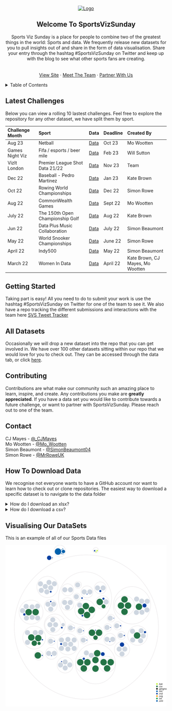 <!-- PROJECT LOGO -->
<br />
<div align="center">
  <a href="https://static.wixstatic.com/media/2c78af_66758cbe3b4941be9dcf96210b19c35f~mv2.png/v1/crop/x_187,y_399,w_703,h_171/fill/w_255,h_62,al_c,q_85,usm_0.66_1.00_0.01,enc_auto/SportsVizSunday-1%20(1).png">
    <img src="https://static.wixstatic.com/media/2c78af_66758cbe3b4941be9dcf96210b19c35f~mv2.png/v1/crop/x_187,y_399,w_703,h_171/fill/w_255,h_62,al_c,q_85,usm_0.66_1.00_0.01,enc_auto/SportsVizSunday-1%20(1).png" alt="Logo" width="300" height="75">
  </a>
  
<!-- ABOUT THE PROJECT -->
## Welcome To SportsVizSunday

  <p align="center">
    Sports Viz Sunday is a place for people to combine two of the greatest things in the world: Sports and data.
    We frequently release new datasets for you to pull insights out of and share in the form of data visualisation.
    Share your entry through the hashtag #SportsVizSunday on Twitter and keep up with the blog to see what other sports fans are creating. 
    <br />
    <br />
    <br />
    <a href="https://www.sportsvizsunday.com/">View Site</a>
    ·
    <a href="https://www.sportsvizsunday.com/team">Meet The Team</a>
    ·
    <a href="https://twitter.com/_CJMayes">Partner With Us</a>
  </p>
</div>

<!-- TABLE OF CONTENTS -->
<details>
  <summary>Table of Contents</summary>
  <ol>
    <li><a href="#about-the-project">About The Project</a></li>
    <li><a href="#getting-started">Getting Started</a></li>
    <li><a href="#contributing">Contributing</a></li>
    <li><a href="#contact">Contact</a></li>
    <li><a href="#how-to-download-data">How To Download Data</a></li>
  </ol>
</details>

<!-- ABOUT THE PROJECT -->
## Latest Challenges


Below you can view a rolling 10 lastest challenges. Feel free to explore the repository for any other dataset, we have split them by sport.

<!-- Team, please amend only to have maximum of the last 12 in here at a time, the data will need to be uploaded and then linked to in brackets
please make sure that the readme file is made for the new data
you can copy and paste the below:
|Challenge Month|Sport|Data|Deadline|Created By|
-->

| Challenge Month | Sport                            |Data| Deadline | Created By                       |
|:----------------|:---------------------------------|:---------|:---------|:---------------------------------|
| Aug 23 | Netball       |[Data](https://github.com/CJ-Mayes/SportsVizSunday/tree/main/Data/Netball)| Oct 23 | Mo Wootten |        
| Games Night Viz | Fifa / esports / beer mile       |[Data](https://github.com/CJ-Mayes/SportsVizSunday/tree/main/Data/z%20Partnerships/GamesNightViz%20January%202023)| Feb 23 | Will Sutton                      |
| VizIt London    | Premier League Shot Data 21/22   |[Data](https://github.com/CJ-Mayes/SportsVizSunday/tree/main/Data/Soccer/Premier%20League%20%26%20WSL)| Nov 23 | Team                             |
| Dec 22          | Baseball - Pedro Martinez        |[Data](https://github.com/CJ-Mayes/SportsVizSunday/blob/main/Data/Baseball/PedroStats.xlsx)| Jan 23   | Kate Brown                       |
| Oct 22          | Rowing World Championships       |[Data](https://github.com/CJ-Mayes/SportsVizSunday/tree/main/Data/Rowing)| Dec 22   | Simon Rowe                       |
| Aug 22          | CommonWealth Games               |[Data](https://github.com/CJ-Mayes/SportsVizSunday/blob/main/Data/CommonWealth%20Games/CWGMedallists_MedalTable_v2.xlsx)| Sept 22  | Mo Wootten                       |
| July 22         | The 150th Open Championship Golf |[Data](https://github.com/CJ-Mayes/SportsVizSunday/blob/main/Data/Golf)| Aug 22   | Kate Brown                       |
| Jun 22          | Data Plus Music Collaboration    |[Data](https://github.com/CJ-Mayes/SportsVizSunday/tree/main/Data/z%20Partnerships)| July 22  | Simon Beaumont                   |
| May 22          | World Snooker Championships      |[Data](https://github.com/CJ-Mayes/SportsVizSunday/tree/main/Data/Snooker)| June 22  | Simon Rowe                       |
| April 22        | Indy500                          |[Data](https://github.com/CJ-Mayes/SportsVizSunday/tree/main/Data/Racing)| May 22   | Simon Beaumont                   |
| March 22        | Women In Data                    |[Data](https://github.com/CJ-Mayes/SportsVizSunday/tree/main/Data/Netball)| April 22 | Kate Brown, CJ Mayes, Mo Wootten |

<!-- GETTING STARTED -->
## Getting Started

Taking part is easy! All you need to do to submit your work is use the hashtag #SportsVizSunday on Twitter for one of the team to see it. 
We also have a repo tracking the different submissions and interactions with the team here [SVS Tweet Tracker](https://github.com/CJ-Mayes/SportsVizSunday-Tracker)

<!-- ALL DATASETS -->
## All Datasets
Occasionally we will drop a new dataset into the repo that you can get involved in. We have over 100 other datasets sitting within our repo that we would love for you to check out.
They can be accessed through the data tab, or click [here](https://github.com/CJ-Mayes/SportsVizSunday/tree/main/Data).

<!-- CONTRIBUTING -->
## Contributing

Contributions are what make our community such an amazing place to learn, inspire, and create. Any contributions you make are **greatly appreciated**.
If you have a data set you would like to contribute towards a future challenge, or wamt to partner with SportsVizSunday. Please reach out to one of the team. 

  
<!-- CONTACT -->
## Contact

CJ Mayes - [@_CJMayes](https://twitter.com/@CJMayes)
<br />
Mo Wootten - [@Mo_Wootten](https://twitter.com/@Mo_Wootten)
<br />
Simon Beaumont - [@SimonBeaumont04](https://twitter.com/@SimonBeaumont04) 
<br />
Simon Rowe - [@MrRoweUK](https://twitter.com/@MrRoweuk)




## How To Download Data

We recognise not everyone wants to have a GitHub account nor want to learn how to check out or clone repositories. The easiest way to download a specific dataset is to navigate to the data folder

<!-- HOW TO DOWNLOAD XLSX File -->

<details>
<summary>How do I download an xlsx?</summary>
<br>
Click through to a dataset, find the sport you like and click download in the top right of the pane. 
  
If you get stuck please visit [here](https://www.gitkraken.com/learn/git/github-download#how-to-downlaod-a-file-from-github)
  
</details>

<details>
<summary>How do I download a csv?</summary>
<br>
To download a CSV from GitHub simply navigate to your desired repository.
Select the CSV file
<br>
Right click the Raw button at the top of the file, select Save Link As and choose the location on your computer where you want to save the file, and select Save, making the extension a csv
  
If you get stuck please visit [here](https://www.gitkraken.com/learn/git/github-download#how-to-download-a-csv-from-github)
</details>

## Visualising Our DataSets

This is an example of all of our Sports Data files

![Visualization of this repo](./diagram.svg)

